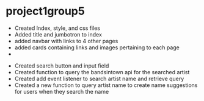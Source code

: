 # project1group5
<!-- Homepage -->
* Created Index, style, and css files
* Added title and jumbotron to index
* added navbar with links to 4 other pages
* added cards containing links and images pertaining to each page
* 

<!-- Events Page -->
* Created search button and input field 
* Created function to query the bandsintown api for the searched artist
* Created add event listener to search artist name and retrieve query
* Created a new function to query artist name to create name suggestions for users when they search the name

